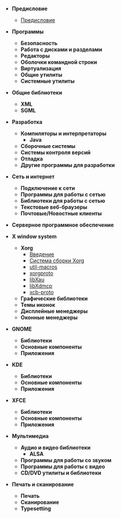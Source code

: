- **Предисловие**
  - [Предисловие](prologue/foreword)

- **Программы**
  - **Безопасность**
  - **Работа с дисками и разделами**
  - **Редакторы**
  - **Оболочки командной строки**
  - **Виртуализация**
  - **Общие утилиты**
  - **Системные утилиты**
  
- **Общие библиотеки**
  - **XML**
  - **SGML**
  
- **Разработка**
  - **Компиляторы и интерпретаторы**
    - **Java**
  - **Сборочные системы**
  - **Системы контроля версий**
  - **Отладка**
  - **Другие программы для разработки**
  
- **Сеть и интернет**
  - **Подключение к сети**
  - **Программы для работы с сетью**
  - **Библиотеки для работы с сетью**
  - **Текстовые веб-браузеры**
  - **Почтовые/Новостные клиенты**
  
- **Серверное программное обеспечение**
<!-- TODO: разбить на подпункты -->

- **X window system**
  - **Xorg**
      - [Введение](x/xorg/intro)
      - [Система сборки Xorg](x/xorg/xorg_build_system)
      - [util-macros](x/xorg/util-macros)
      - [xorgproto](x/xorg/xorgproto)
      - [libXau](x/xorg/libxau)
      - [libXdmcp](x/xorg/libxdmcp)
      - [xcb-proto](x/xorg/xcb-proto)
  - **Графические библиотеки**
  - **Темы иконок**
  - **Дисплейные менеджеры**
  - **Оконные менеджеры**

- **GNOME**
  - **Библиотеки**
  - **Основные компоненты**
  - **Приложения**
  
- **KDE**
  - **Библиотеки**
  - **Основные компоненты**
  - **Приложения**
  
- **XFCE**
  - **Библиотеки**
  - **Основные компоненты**
  - **Приложения**
  
- **Мультимедиа**
  - **Аудио и видео библиотеки**
    - **ALSA**
  - **Программы для работы со звуком**
  - **Программы для работы с видео**
  - **CD/DVD утилиты и библиотеки**
  
- **Печать и сканирование**
  - **Печать**
  - **Сканирование**
  - **Typesetting**


